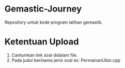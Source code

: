 # Gemastic-Journey
Repository untuk kode program latihan gemastik.

# Ketentuan Upload
1. Cantumkan link soal didalam file.
2. Pada judul berinama jenis soal ex: PermainanUbin.cpp
